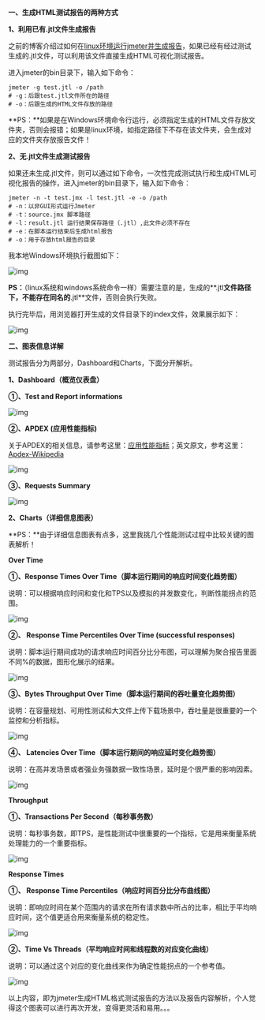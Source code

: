 **一、生成HTML测试报告的两种方式**

**1、利用已有.jtl文件生成报告**

之前的博客介绍过如何在[linux环境运行jmeter并生成报告](https://www.cnblogs.com/imyalost/p/9808079.html)，如果已经有经过测试生成的.jtl文件，可以利用该文件直接生成HTML可视化测试报告。

进入jmeter的bin目录下，输入如下命令：

```
jmeter -g test.jtl -o /path
# -g：后跟test.jtl文件所在的路径
# -o：后跟生成的HTML文件存放的路径
```

**PS：**如果是在Windows环境命令行运行，必须指定生成的HTML文件存放文件夹，否则会报错；如果是linux环境，如指定路径下不存在该文件夹，会生成对应的文件夹存放报告文件！

 

**2、无.jtl文件生成测试报告**

如果还未生成.jtl文件，则可以通过如下命令，一次性完成测试执行和生成HTML可视化报告的操作，进入jmeter的bin目录下，输入如下命令：

```
jmeter -n -t test.jmx -l test.jtl -e -o /path
# -n：以非GUI形式运行Jmeter 
# -t：source.jmx 脚本路径 
# -l：result.jtl 运行结果保存路径（.jtl）,此文件必须不存在 
# -e：在脚本运行结束后生成html报告 
# -o：用于存放html报告的目录
```

我本地Windows环境执行截图如下：

![img](https://img2018.cnblogs.com/blog/983980/201901/983980-20190108211725639-1373603449.png)

**PS：**（linux系统和windows系统命令一样）需要注意的是，生成的**.jtl**文件路径下，不能存在同名的**.jtl**文件，否则会执行失败。

执行完毕后，用浏览器打开生成的文件目录下的index文件，效果展示如下：

![img](https://img2018.cnblogs.com/blog/983980/201901/983980-20190108212803345-2030078543.png)

 

**二、图表信息详解**

测试报告分为两部分，Dashboard和Charts，下面分开解析。

**1、Dashboard（概览仪表盘）**

**①、Test and Report informations**

![img](https://img2018.cnblogs.com/blog/983980/201901/983980-20190108214635483-1600436571.png)

**②、APDEX (应用性能指标)**

关于APDEX的相关信息，请参考这里：[应用性能指标](http://oneapm.udesk.cn/hc/articles/515)；英文原文，参考这里：[Apdex-Wikipedia](https://en.wikipedia.org/wiki/Apdex)

![img](https://img2018.cnblogs.com/blog/983980/201901/983980-20190108215348337-273403282.png)

**③、Requests Summary**

![img](https://img2018.cnblogs.com/blog/983980/201901/983980-20190108215644132-1505880418.png)

 

**2、Charts（详细信息图表）**

**PS：**由于详细信息图表有点多，这里我挑几个性能测试过程中比较关键的图表解析！

**Over Time**

**①、Response Times Over Time（脚本运行期间的响应时间变化趋势图）**

说明：可以根据响应时间和变化和TPS以及模拟的并发数变化，判断性能拐点的范围。

![img](https://img2018.cnblogs.com/blog/983980/201901/983980-20190109094111342-1489934097.png)

**②、 Response Time Percentiles Over Time (successful responses)**

说明：脚本运行期间成功的请求响应时间百分比分布图，可以理解为聚合报告里面不同%的数据，图形化展示的结果。

![img](https://img2018.cnblogs.com/blog/983980/201901/983980-20190109094529173-1868847214.png)

**③、Bytes Throughput Over Time（脚本运行期间的吞吐量变化趋势图）**

说明：在容量规划、可用性测试和大文件上传下载场景中，吞吐量是很重要的一个监控和分析指标。

![img](https://img2018.cnblogs.com/blog/983980/201901/983980-20190109112528071-162666554.png)

**④、 Latencies Over Time（脚本运行期间的响应延时变化趋势图）**

说明：在高并发场景或者强业务强数据一致性场景，延时是个很严重的影响因素。

![img](https://img2018.cnblogs.com/blog/983980/201901/983980-20190109114954469-1258401112.png)

 

**Throughput**

**①、Transactions Per Second（每秒事务数）**

说明：每秒事务数，即TPS，是性能测试中很重要的一个指标，它是用来衡量系统处理能力的一个重要指标。

![img](https://img2018.cnblogs.com/blog/983980/201901/983980-20190109132330006-165754605.png)

 

**Response Times**

**①、 Response Time Percentiles（响应时间百分比分布曲线图）**

说明：即响应时间在某个范围内的请求在所有请求数中所占的比率，相比于平均响应时间，这个值更适合用来衡量系统的稳定性。

![img](https://img2018.cnblogs.com/blog/983980/201901/983980-20190109132806769-75726845.png)

**②、Time Vs Threads（平均响应时间和线程数的对应变化曲线）**

说明：可以通过这个对应的变化曲线来作为确定性能拐点的一个参考值。

![img](https://img2018.cnblogs.com/blog/983980/201901/983980-20190109133049288-1188263361.png)

 

以上内容，即为jmeter生成HTML格式测试报告的方法以及报告内容解析，个人觉得这个图表可以进行再次开发，变得更灵活和易用。。。